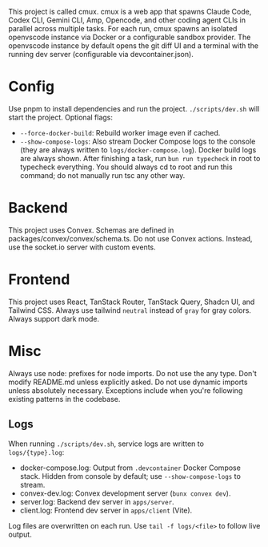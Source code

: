 This project is called cmux. cmux is a web app that spawns Claude Code, Codex CLI, Gemini CLI, Amp, Opencode, and other coding agent CLIs in parallel across multiple tasks. For each run, cmux spawns an isolated openvscode instance via Docker or a configurable sandbox provider. The openvscode instance by default opens the git diff UI and a terminal with the running dev server (configurable via devcontainer.json).

# Config

Use pnpm to install dependencies and run the project.
`./scripts/dev.sh` will start the project. Optional flags:

- `--force-docker-build`: Rebuild worker image even if cached.
- `--show-compose-logs`: Also stream Docker Compose logs to the console (they are always written to `logs/docker-compose.log`). Docker build logs are always shown.
  After finishing a task, run `bun run typecheck` in root to typecheck everything. You should always cd to root and run this command; do not manually run tsc any other way.

# Backend

This project uses Convex.
Schemas are defined in packages/convex/convex/schema.ts.
Do not use Convex actions. Instead, use the socket.io server with custom events.

# Frontend

This project uses React, TanStack Router, TanStack Query, Shadcn UI, and Tailwind CSS.
Always use tailwind `neutral` instead of `gray` for gray colors.
Always support dark mode.

# Misc

Always use node: prefixes for node imports.
Do not use the any type.
Don't modify README.md unless explicitly asked.
Do not use dynamic imports unless absolutely necessary. Exceptions include when you're following existing patterns in the codebase.

## Logs

When running `./scripts/dev.sh`, service logs are written to `logs/{type}.log`:

- docker-compose.log: Output from `.devcontainer` Docker Compose stack. Hidden from console by default; use `--show-compose-logs` to stream.
- convex-dev.log: Convex development server (`bunx convex dev`).
- server.log: Backend dev server in `apps/server`.
- client.log: Frontend dev server in `apps/client` (Vite).

Log files are overwritten on each run. Use `tail -f logs/<file>` to follow live output.
